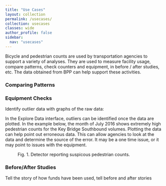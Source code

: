 ```yaml
---
title: "Use Cases"
layout: collection
permalink: /usecases/
collection: usecases
classes: wide
author_profile: false
sidebar:
  nav: "usecases"
---
```

Bicycle and pedestrian counts are used by transportation agencies to support a variety of analyses. They are used to measure facility usage, compare patterns, check counters and equipment, in before / after studies, etc. The data obtained from BPP can help support these activities. 

### Comparing Patterns


### Equipment Checks

Identify outlier data with graphs of the raw data:

In the Explore Data interface, outliers can be identified once the data are plotted. In the example below, the month of July 2016 shows extremely high pedestrian counts for the Key Bridge Southbound volumes. Plotting the data can help point out erroneous data. This can allow agencies to look at the data and determine the source of the error. It may be a one time issue, or it may point to issues with the equipment. 

<figure class="align-left">
  <img src="{{ site.url }}{{ site.baseurl }}/assets/images/erroneous-data.png" alt="">
  <figcaption>Fig. 1. Detector reporting suspicous pedestrian counts.</figcaption>
</figure>

### Before/After Studies

Tell the story of how funds have been used, tell before and after stories




